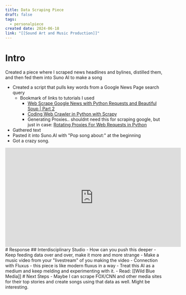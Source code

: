 ```yaml
---
title: Data Scraping Piece
draft: false
tags:
  - personalpiece
created date: 2024-06-18
link: "[[Sound Art and Music Production]]"
---
```

# Intro
Created a piece where I scraped news headlines and bylines, distilled them, and then fed them into Suno AI to make a song
- Created a script that pulls key words from a Google News Page search query
	- Bookmark of links to tutorials I used
		- [Web Scrape Google News with Python Requests and Beautiful Soup | Part 2](https://www.youtube.com/watch?v=Ikf6Xdox0Go)
		- [Coding Web Crawler in Python with Scrapy](https://www.youtube.com/watch?v=m_3gjHGxIJc)
		- Generating Proxies.. shouldnt need this for scraping google, but just in case: [Rotating Proxies For Web Requests in Python](https://www.youtube.com/watch?v=FbtCl9jJyyc)
- Gathered text
- Pasted it into Suno.AI with "Pop song about:" at the beginning
- Got a crazy song.

<iframe width="560" height="315" src="https://www.youtube.com/embed/887UTDizDXw?si=BndZOq_xGz4kdR9v" title="YouTube video player" frameborder="0" allow="accelerometer; autoplay; clipboard-write; encrypted-media; gyroscope; picture-in-picture; web-share" referrerpolicy="strict-origin-when-cross-origin" allowfullscreen></iframe>
# Response
## Interdisciplinary Studio
- How can you push this deeper
	- Keep feeding data over and over, make it more and more strange
- Make a music video from your "livestream" of you making the video
- Connection with Fluxus - this piece is like modern fluxus in a way
- Treat this AI as a medium and keep melding and experimenting with it.
- Read: [[Wild Blue Media]]
# Next Steps
- Maybe I can scrape FOX/CNN and other media sites for their top stories and create songs using that data as well. Might be interesting.